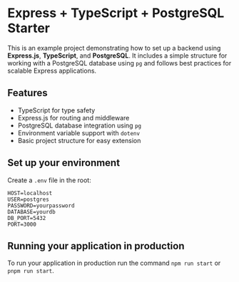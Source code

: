 # Express + TypeScript + PostgreSQL Starter

This is an example project demonstrating how to set up a backend using **Express.js**, **TypeScript**, and **PostgreSQL**. It includes a simple structure for working with a PostgreSQL database using `pg` and follows best practices for scalable Express applications.

## Features

- TypeScript for type safety
- Express.js for routing and middleware
- PostgreSQL database integration using `pg`
- Environment variable support with `dotenv`
- Basic project structure for easy extension

## Set up your environment

Create a `.env` file in the root:

```env
HOST=localhost
USER=postgres
PASSWORD=yourpassword
DATABASE=yourdb
DB_PORT=5432
PORT=3000
```

## Running your application in production

To run your application in production run the command `npm run start` or `pnpm run start`.
